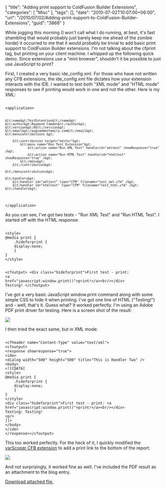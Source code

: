 {
	"title": "Adding print support to ColdFusion Builder Extensions",
	"categories": [
		"Misc"
	],
	"tags": [],
	"date": "2010-07-02T10:07:00+06:00",
	"url": "/2010/07/02/Adding-print-support-to-ColdFusion-Builder-Extensions",
	"guid": "3868"
}

While jogging this morning (I won't call what I do running, at best, it's fast shambling that would probably just barely keep me ahead of the zombie horde) it occurred to me that it would probably be trivial to add basic print support to ColdFusion Builder extensions. I'm not talking about the cfprint tag, but printing on your client machine. I whipped up the following quick demo. Since extensions use a "mini browser", shouldn't it be possible to just use JavaScript to print?
<p/>
<!--more-->
First, I created a very basic ide_config.xml. For those who have not written any CFB extensions, the ide_config.xml file dictates how your extension interacts with the IDE. I wanted to test both "XML mode" and "HTML mode" responses to see if printing would work in one and not the other. Here is my XML:
<p>
<code>
&lt;application&gt;

	&lt;name&gt;TestExtention&lt;/name&gt;
	&lt;author&gt;Raymond Camden&lt;/author&gt;
	&lt;version&gt;0&lt;/version&gt;
	&lt;email&gt;ray@camdenfamily.com&lt;/email&gt;	
    &lt;menucontributions &gt;

		&lt;contribution target="editor"&gt;
			&lt;menu name="Run Test Extension"&gt;
	    		&lt;action name="Run XML Test" handlerid="xmltest" showResponse="true" /&gt;
	    		&lt;action name="Run HTML Test" handlerid="htmltest" showResponse="true" /&gt;
			&lt;/menu&gt;
		&lt;/contribution&gt;			

    &lt;/menucontributions&gt;	

	&lt;handlers&gt;		
		&lt;handler id="xmltest" type="CFM" filename="test_xml.cfm" /&gt;
		&lt;handler id="htmltest" type="CFM" filename="test_html.cfm" /&gt;
	&lt;/handlers&gt;

&lt;/application&gt;
</code>
<p>
As you can see, I've got two tests - "Run XML Test" and "Run HTML Test". I started off with the HTML response:
<p>
<code>
&lt;style&gt;
@media print {
	.hideforprint {
	display:none;
	}
}
&lt;/style&gt;

&lt;cfoutput&gt;
&lt;div class="hideforprint"&gt;First test - print: &lt;a href="javascript:window.print()"&gt;print!&lt;/a&gt;&lt;br/&gt;&lt;/div&gt;
Testing!
&lt;/cfoutput&gt;
</code>

<p>

I've got a very basic JavaScript window.print command along with some simple CSS to hide it when printing. I've got one line of HTML ("Testing!") and - well, that's it. Guess what? It worked perfectly. I'm using an Adobe PDF print driver for testing. Here is a screen shot of the result:

<p>

<img src="http://static.raymondcamden.com/images/p1.png" />

<p>

I then tried the exact same, but in XML mode:

<p>

<code>
&lt;cfheader name="Content-Type" value="text/xml"&gt;
&lt;cfoutput&gt;
&lt;response showresponse="true"&gt;
&lt;ide&gt;
&lt;dialog width="500" height="500" title="This is Handler Two" /&gt;
&lt;body&gt;
&lt;![CDATA[
&lt;style&gt;
@media print {
	.hideforprint {
	display:none;
	}
}
&lt;/style&gt;
&lt;div class="hideforprint"&gt;First test - print: &lt;a href="javascript:window.print()"&gt;print!&lt;/a&gt;&lt;br/&gt;&lt;/div&gt;
Testing: Testing!
&lt;p/&gt;
]]&gt;
&lt;/body&gt;
&lt;/ide&gt;
&lt;/response&gt;&lt;/cfoutput&gt;
</code>

<p>

This too worked perfectly. For the heck of it, I quickly modified the <a href="http://varscoper.riaforge.org">varScoper CFB extension</a> to add a print link to the bottom of the report:

<p>

<img src="http://static.raymondcamden.com/images/cfjedi/vsp.PNG" />

<p>

And not surprisingly, it worked fine as well. I've included the PDF result as an attachment to the blog entry.<p><a href='enclosures/C%3A%5Chosts%5C2009%2Ecoldfusionjedi%2Ecom%5Cenclosures%2Fvarscoper%2Epdf'>Download attached file.</a></p>